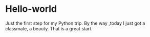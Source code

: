 # Hello-world
Just the first step for my Python  trip.
By the way ,today I just got a classmate, a beauty. That is  a great start.
